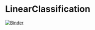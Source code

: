 # LinearClassification

[![Binder](https://mybinder.org/badge_logo.svg)](https://mybinder.org/v2/gh/Safwa96/LinearClassification/main?filepath=ClassificationSimple.ipynb)
